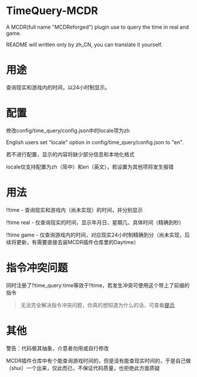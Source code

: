 # TimeQuery-MCDR
A MCDR(full name "MCDReforged") plugin use to query the time in real and game.

README will written only by zh_CN, you can translate it yourself.

# 用途
查询现实和游戏内的时间，以24小时制显示。

# 配置
修改config/time_query/config.json中的locale项为zh

English users set "locale" option in config/time_query/config.json to "en".

若不进行配置，显示的内容将缺少部分信息和本地化格式

locale仅支持配置为zh（简中）和en（英文），若设置为其他项将发生报错

# 用法
!!time - 查询现实和游戏内（尚未实现）的时间，并分别显示

!!time real - 仅查询现实的时间，显示年月日、星期几、具体时间（精确到秒）

!!time game - 仅查询游戏内的时间，对应现实24小时制精确到分（尚未实现，后续将更新，有需要直接去装MCDR插件仓库里的Daytime）

# 指令冲突问题
同时注册了!!time_query:time等效于!!time，若发生冲突可使用这个带上了前缀的指令

> 无法完全解决指令冲突问题，你真的想知道为什么的话，可查看[提示](https://github.com/Mooling0602/TimeQuery-MCDR/blob/main/time_query/tip.txt)


# 其他
警告：代码极其抽象，介意者勿用或自行修改

MCDR插件仓库中有个能查询游戏时间的，但是没有能查现实时间的，于是自己做（shui）一个出来，仅此而已，不保证代码质量，也拒绝此方面质疑

